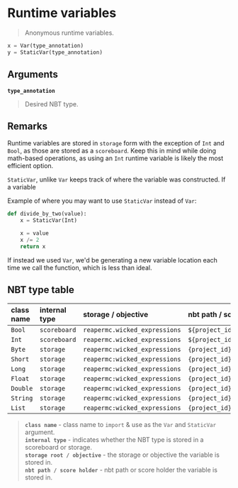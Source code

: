 # Runtime variables

> Anonymous runtime variables.

```py
x = Var(type_annotation)
y = StaticVar(type_annotation)
```

## Arguments

**`type_annotation`**
> Desired NBT type.

## Remarks

Runtime variables are stored in `storage` form with the exception of `Int` and `Bool`, as those are stored as a `scoreboard`. Keep this in mind while doing math-based operations, as using an `Int` runtime variable is likely the most efficient option.

`StaticVar`, unlike `Var` keeps track of where the variable was constructed. If a variable

Example of where you may want to use `StaticVar` instead of `Var`:

```py
def divide_by_two(value):
    x = StaticVar(Int)

    x = value
    x /= 2
    return x
```

If instead we used `Var`, we'd be generating a new variable location each time we call the function, which is less than ideal.



## NBT type table

| class name   | internal type | storage / objective          | nbt path / score holder                    |
| :-           | :-             | :-                           | :-                                         |
| `Bool`       | `scoreboard`     | `reapermc.wicked_expressions`         | `${project_id}#bool${var_index}`           |
| `Int`        | `scoreboard`     | `reapermc.wicked_expressions`         | `${project_id}#int${var_index}`            |
| `Byte`       | `storage`        | `reapermc:wicked_expressions` | `{project_id}.data.byte[{var_index}]`      |
| `Short`      | `storage`        | `reapermc:wicked_expressions` | `{project_id}.data.short[{var_index}]`     |
| `Long`       | `storage`        | `reapermc:wicked_expressions` | `{project_id}.data.long[{var_index}]`      |
| `Float`      | `storage`        | `reapermc:wicked_expressions` | `{project_id}.data.float[{var_index}]`     |
| `Double`     | `storage`        | `reapermc:wicked_expressions` | `{project_id}.data.double[{var_index}]`    |
| `String`     | `storage`        | `reapermc:wicked_expressions` | `{project_id}.data.string[{var_index}]`    |
| `List`       | `storage`        | `reapermc:wicked_expressions` | `{project_id}.data.list[{var_index}]`      |

> **`class name`** - class name to `import` & use as the `Var` and `StaticVar` argument.<br>
> **`internal type`** - indicates whether the NBT type is stored in a scoreboard or storage.<br>
> **`storage root / objective`** - the storage or objective the variable is stored in.<br>
> **`nbt path / score holder`** - nbt path or score holder the variable is stored in.
